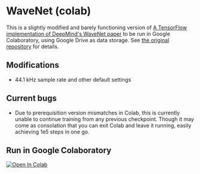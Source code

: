 # WaveNet (colab)

This is a slightly modified and barely functioning version of [A TensorFlow implementation of DeepMind's WaveNet paper](https://github.com/ibab/tensorflow-wavenet) to be run in Google Colaboratory, using Google Drive as data storage. See [the original repository](https://github.com/ibab/tensorflow-wavenet) for details.

## Modifications

- 44.1 kHz sample rate and other default settings

## Current bugs

- Due to prerequisition version mismatches in Colab, this is currently unable to continue training from any previous checkpoint. Though it may come as consolation that you can exit Colab and leave it running, easily achieving 1e5 steps in one go.

## Run in Google Colaboratory
[![Open In Colab](https://colab.research.google.com/assets/colab-badge.svg)](https://colab.research.google.com/github/olaviinha/WaveNet/blob/master/WaveNet.ipynb)

